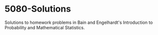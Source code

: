 5080-Solutions
==============

Solutions to homework problems in Bain and Engelhardt's Introduction to Probability and Mathematical Statistics.

